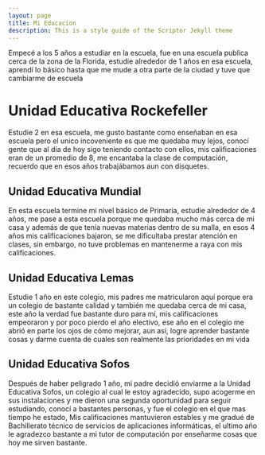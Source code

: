 ```yaml
---
layout: page
title: Mi Educacion
description: This is a style guide of the Scriptor Jekyll theme
---
```


Empecé a los 5 años a estudiar en la escuela, fue en una escuela publica cerca de la zona de la Florida, estudie alrededor de 1 años en esa escuela, aprendí lo básico hasta que me mude a otra parte de la ciudad y tuve que cambiarme de escuela

# Unidad Educativa Rockefeller

Estudie 2 en esa escuela, me gusto bastante como enseñaban en esa escuela pero el unico incoveniente es que me quedaba muy lejos, conocí gente que al día de hoy sigo teniendo contacto con ellos, mis calificaciones eran de un promedio de 8, me encantaba la clase de computación, recuerdo que en esos años trabajábamos aun con disquetes.


## Unidad Educativa Mundial

En esta escuela termine mi nivel básico de Primaria, estudie alrededor de 4 años, me pase a esta escuela porque me quedaba mucho más cerca de mi casa y además de que tenía nuevas materias dentro de su malla, en esos 4 años mis calificaciones bajaron, se me dificultaba prestar atención en clases, sin embargo, no tuve problemas en mantenerme a raya con mis calificaciones.


## Unidad Educativa Lemas

Estudie 1 año en este colegio, mis padres me matricularon aquí porque era un colegio de bastante calidad y también me quedaba cerca de mi casa, este año la verdad fue bastante duro para mí, mis calificaciones empeoraron y por poco pierdo el año electivo, ese año en el colegio me abrió en parte los ojos de cómo mejorar, aun así, logre aprender bastante cosas y darme cuenta de cuales son realmente las prioridades en mi vida


## Unidad Educativa Sofos

Después de haber peligrado 1 año, mi padre decidió enviarme a la Unidad Educativa Sofos, un colegio al cual le estoy agradecido, supo acogerme en sus instalaciones y me dieron una segunda oportunidad para seguir estudiando, conocí a bastantes personas, y fue el colegio en el que mas tiempo he estado, Mis calificaciones mantuvieron estables y me gradué  de Bachillerato técnico de servicios de aplicaciones informáticas, el ultimo año le agradezco bastante a mi tutor de computación por enseñarme cosas que hoy me sirven bastante.
